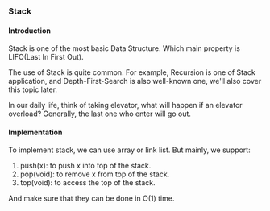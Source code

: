 ### Stack

#### Introduction

Stack is one of the most basic Data Structure. Which main property is LIFO(Last In First Out).

The use of Stack is quite common. For example, Recursion is one of Stack application, and Depth-First-Search is also well-known one, we'll also cover this topic later.

In our daily life, think of taking elevator, what will happen if an elevator overload? Generally, the last one who enter will go out.

#### Implementation

To implement stack, we can use array or link list. But mainly, we support:

1. push(x): to push x into top of the stack.
2. pop(void): to remove x from top of the stack.
3. top(void): to access the top of the stack.

And make sure that they can be done in O(1) time.

